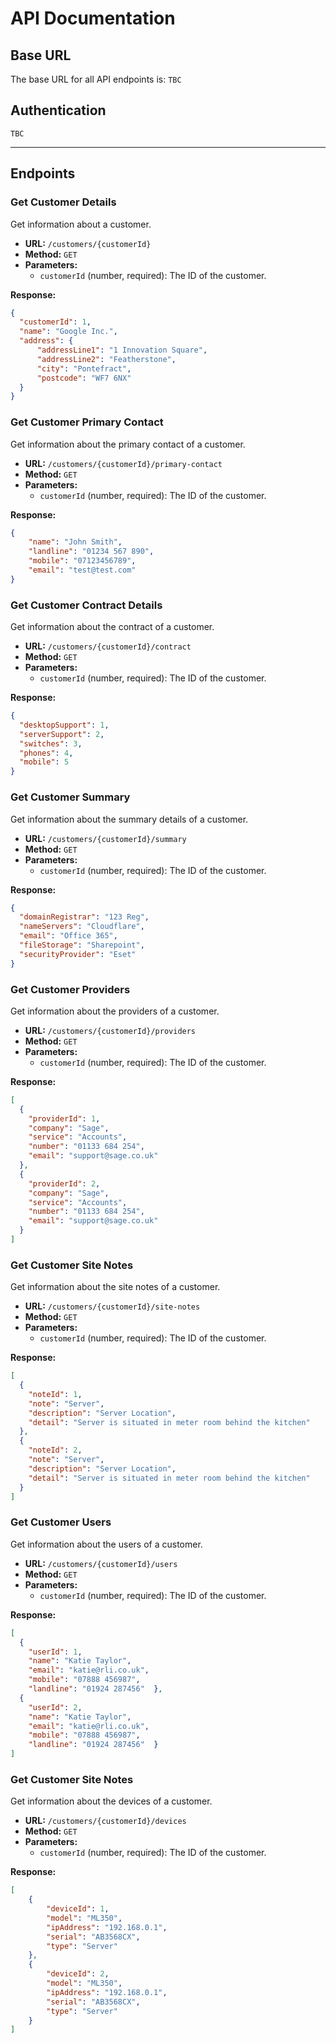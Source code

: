 # API Documentation

## Base URL

The base URL for all API endpoints is: `TBC`

## Authentication

`TBC`

---

## Endpoints

### Get Customer Details

Get information about a customer.

- **URL:** `/customers/{customerId}`
- **Method:** `GET`
- **Parameters:**
    - `customerId` (number, required): The ID of the customer.

**Response:**

```json
{
  "customerId": 1,
  "name": "Google Inc.",
  "address": {
      "addressLine1": "1 Innovation Square",
      "addressLine2": "Featherstone",
      "city": "Pontefract",
      "postcode": "WF7 6NX"
  }
}
```

### Get Customer Primary Contact

Get information about the primary contact of a customer.

- **URL:** `/customers/{customerId}/primary-contact`
- **Method:** `GET`
- **Parameters:**
  - `customerId` (number, required): The ID of the customer.

**Response:**

```json
{
    "name": "John Smith",
    "landline": "01234 567 890",
    "mobile": "07123456789",
    "email": "test@test.com"
}
```

### Get Customer Contract Details

Get information about the contract of a customer.

- **URL:** `/customers/{customerId}/contract`
- **Method:** `GET`
- **Parameters:**
  - `customerId` (number, required): The ID of the customer.

**Response:**

```json
{
  "desktopSupport": 1,
  "serverSupport": 2,
  "switches": 3,
  "phones": 4,
  "mobile": 5
}
```

### Get Customer Summary

Get information about the summary details of a customer.

- **URL:** `/customers/{customerId}/summary`
- **Method:** `GET`
- **Parameters:**
  - `customerId` (number, required): The ID of the customer.

**Response:**

```json
{
  "domainRegistrar": "123 Reg",
  "nameServers": "Cloudflare",
  "email": "Office 365",
  "fileStorage": "Sharepoint",
  "securityProvider": "Eset"
}
```

### Get Customer Providers

Get information about the providers of a customer.

- **URL:** `/customers/{customerId}/providers`
- **Method:** `GET`
- **Parameters:**
  - `customerId` (number, required): The ID of the customer.

**Response:**

```json
[
  {
    "providerId": 1,
    "company": "Sage",
    "service": "Accounts",
    "number": "01133 684 254",
    "email": "support@sage.co.uk"
  },
  {
    "providerId": 2,
    "company": "Sage",
    "service": "Accounts",
    "number": "01133 684 254",
    "email": "support@sage.co.uk"
  }
]
```

### Get Customer Site Notes

Get information about the site notes of a customer.

- **URL:** `/customers/{customerId}/site-notes`
- **Method:** `GET`
- **Parameters:**
  - `customerId` (number, required): The ID of the customer.

**Response:**

```json
[
  {
    "noteId": 1,
    "note": "Server",
    "description": "Server Location",
    "detail": "Server is situated in meter room behind the kitchen"
  },
  {
    "noteId": 2,
    "note": "Server",
    "description": "Server Location",
    "detail": "Server is situated in meter room behind the kitchen"
  }
]
```

### Get Customer Users

Get information about the users of a customer.

- **URL:** `/customers/{customerId}/users`
- **Method:** `GET`
- **Parameters:**
  - `customerId` (number, required): The ID of the customer.

**Response:**

```json
[
  {
    "userId": 1,
    "name": "Katie Taylor",
    "email": "katie@rli.co.uk",
    "mobile": "07888 456987",
    "landline": "01924 287456"  },
  {
    "userId": 2,
    "name": "Katie Taylor",
    "email": "katie@rli.co.uk",
    "mobile": "07888 456987",
    "landline": "01924 287456"  }
]
```

### Get Customer Site Notes

Get information about the devices of a customer.

- **URL:** `/customers/{customerId}/devices`
- **Method:** `GET`
- **Parameters:**
  - `customerId` (number, required): The ID of the customer.

**Response:**

```json
[
    {
        "deviceId": 1,
        "model": "ML350",
        "ipAddress": "192.168.0.1",
        "serial": "AB3568CX",
        "type": "Server"
    },
    {
        "deviceId": 2,
        "model": "ML350",
        "ipAddress": "192.168.0.1",
        "serial": "AB3568CX",
        "type": "Server"
    }
]
```

